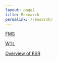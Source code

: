 ```yaml
---
layout: page2
title: Research
permalink: /research/
---
```


[FMS](twmaunu.github.io/pages/FMS) 

[WTL](twmaunu.github.io/pages/WTL) 

[Overview of RSR](twmaunu.github.io/pages/rsr_overview)
